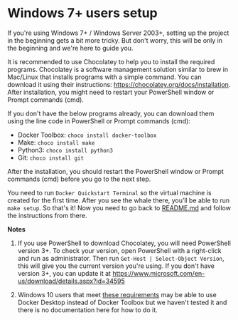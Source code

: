 # Windows 7+ users setup

If you're using Windows 7+ / Windows Server 2003+, setting up the project in the beginning gets a bit more tricky. But don't worry, this will be only in the beginning and we're here to guide you.

It is recommended to use Chocolatey to help you to install the required programs. Chocolatey is a software management solution similar to brew in Mac/Linux that installs programs with a simple command. You can download it using their instructions: https://chocolatey.org/docs/installation. After installation, you might need to restart your PowerShell window or Prompt commands (cmd). 

If you don't have the below programs already, you can download them using the line code in PowerShell or Prompt commands (cmd):
- Docker Toolbox: `choco install docker-toolbox`
- Make: `choco install make`
- Python3: `choco install python3`
- Git: `choco install git`

After the installation, you should restart the PowerShell window or Prompt commands (cmd) before you go to the next step.

You need to run `Docker Quickstart Terminal` so the virtual machine is created for the first time. After you see the whale there, you’ll be able to run `make setup`. So that's it! Now you need to go back to [README.md](README.md) and follow the instructions from there. 

**Notes**

1. If you use PowerShell to download Chocolatey, you will need PowerShell version 3+. To check your version, open PowerShell with a right-click and run as administrator. Then run `Get-Host | Select-Object Version`, this will give you the current version you're using. If you don't have version 3+, you can update it at https://www.microsoft.com/en-us/download/details.aspx?id=34595

2. Windows 10 users that meet [these requirements](https://docs.docker.com/docker-for-windows/install/#system-requirements) may be able to use Docker Desktop instead of Docker Toolbox but we haven't tested it and there is no documentation here for how to do it.